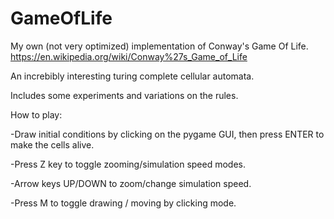 # GameOfLife

My own (not very optimized) implementation of Conway's Game Of Life.
https://en.wikipedia.org/wiki/Conway%27s_Game_of_Life

An increbibly interesting turing complete cellular automata.

Includes some experiments and variations on the rules.

How to play:

-Draw initial conditions by clicking on the pygame GUI, then press ENTER to make the cells alive.

-Press Z key to toggle zooming/simulation speed modes.

-Arrow keys UP/DOWN to zoom/change simulation speed.

-Press M to toggle drawing / moving by clicking mode.





